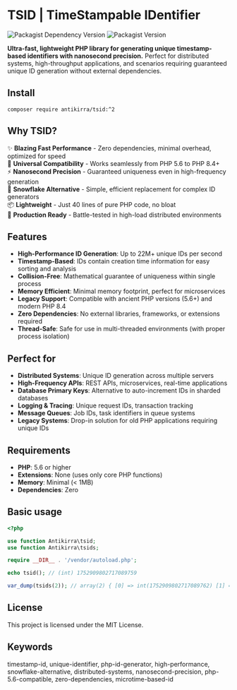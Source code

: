 # TSID | TimeStampable IDentifier

![Packagist Dependency Version](https://img.shields.io/packagist/dependency-v/antikirra/tsid/php)
![Packagist Version](https://img.shields.io/packagist/v/antikirra/tsid)

**Ultra-fast, lightweight PHP library for generating unique timestamp-based identifiers with nanosecond precision.** Perfect for distributed systems, high-throughput applications, and scenarios requiring guaranteed unique ID generation without external dependencies.

## Install

```console
composer require antikirra/tsid:^2
```

## Why TSID?

✨ **Blazing Fast Performance** - Zero dependencies, minimal overhead, optimized for speed  
🔧 **Universal Compatibility** - Works seamlessly from PHP 5.6 to PHP 8.4+  
⚡ **Nanosecond Precision** - Guaranteed uniqueness even in high-frequency generation  
🎯 **Snowflake Alternative** - Simple, efficient replacement for complex ID generators  
📦 **Lightweight** - Just 40 lines of pure PHP code, no bloat  
🚀 **Production Ready** - Battle-tested in high-load distributed environments

## Features

- **High-Performance ID Generation**: Up to 22M+ unique IDs per second
- **Timestamp-Based**: IDs contain creation time information for easy sorting and analysis
- **Collision-Free**: Mathematical guarantee of uniqueness within single process
- **Memory Efficient**: Minimal memory footprint, perfect for microservices
- **Legacy Support**: Compatible with ancient PHP versions (5.6+) and modern PHP 8.4
- **Zero Dependencies**: No external libraries, frameworks, or extensions required
- **Thread-Safe**: Safe for use in multi-threaded environments (with proper process isolation)

## Perfect for

- **Distributed Systems**: Unique ID generation across multiple servers
- **High-Frequency APIs**: REST APIs, microservices, real-time applications
- **Database Primary Keys**: Alternative to auto-increment IDs in sharded databases
- **Logging & Tracing**: Unique request IDs, transaction tracking
- **Message Queues**: Job IDs, task identifiers in queue systems
- **Legacy Systems**: Drop-in solution for old PHP applications requiring unique IDs

## Requirements

- **PHP**: 5.6 or higher
- **Extensions**: None (uses only core PHP functions)
- **Memory**: Minimal (< 1MB)
- **Dependencies**: Zero

## Basic usage

```php
<?php

use function Antikirra\tsid;
use function Antikirra\tsids;

require __DIR__ . '/vendor/autoload.php';

echo tsid(); // (int) 1752909802717089759

var_dump(tsids(2)); // array(2) { [0] => int(1752909802717089762) [1] => int(1752909802717090791) }
```

## License

This project is licensed under the MIT License.

## Keywords

timestamp-id, unique-identifier, php-id-generator, high-performance, snowflake-alternative, distributed-systems, nanosecond-precision, php-5.6-compatible, zero-dependencies, microtime-based-id
